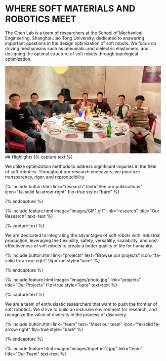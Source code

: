 ---
---

# WHERE SOFT MATERIALS AND ROBOTICS MEET
The Chen Lab is a team of researchers at the School of Mechanical Engineering, Shanghai Jiao Tong University, dedicated to answering important questions in the design optimization of soft robots. We focus on driving mechanisms such as pneumatic and dielectric elastomers, and designing the optimal structure of soft robots through topological optimization.

<img src="images/together2.jpg" alt="Together"/>
## Highlights
{% capture text %}

We utilize optimization methods to address significant inquiries in the field of soft robotics. Throughout our research endeavors, we prioritize transparency, rigor, and reproducibility.

{%
  include button.html
  link="research"
  text="See our publications"
  icon="fa-solid fa-arrow-right"
  flip=true
  style="bare"
%}

{% endcapture %}

{%
  include feature.html
  image="images/GIF1.gif"
  link="research"
  title="Our Research"
  text=text
%}

{% capture text %}

We are dedicated to integrating the advantages of soft robots with industrial production, leveraging the flexibility, safety, versatility, scalability, and cost-effectiveness of soft robots to create a better quality of life for humanity.

{%
  include button.html
  link="projects"
  text="Browse our projects"
  icon="fa-solid fa-arrow-right"
  flip=true
  style="bare"
%}

{% endcapture %}

{%
  include feature.html
  image="images/photo.jpg"
  link="projects"
  title="Our Projects"
  flip=true
  style="bare"
  text=text
%}

{% capture text %}

We are a team of enthusiastic researchers that want to push the frontier of soft robotics. We strive to build an inclusive environment for research, and recognize the value of diversity in the process of discovery.

{%
  include button.html
  link="team"
  text="Meet our team"
  icon="fa-solid fa-arrow-right"
  flip=true
  style="bare"
%}

{% endcapture %}

{%
  include feature.html
  image="images/together2.jpg"
  link="team"
  title="Our Team"
  text=text
%}
